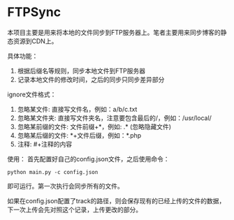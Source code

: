 # FTPSync

本项目主要是用来将本地的文件同步到FTP服务器上。笔者主要用来同步博客的静态资源到CDN上。

具体功能：
1. 根据后缀名等规则，同步本地文件到FTP服务器
2. 记录本地文件的修改时间，之后的同步只同步差异部分

ignore文件格式：

1. 忽略某文件: 直接写文件名，例如：a/b/c.txt
2. 忽略某文件夹: 直接写文件夹名，注意要包含最后的/，例如：/usr/local/
3. 忽略某前缀的文件: 文件前缀+\*，例如: .\* (忽略隐藏文件)
4. 忽略某后缀的文件: \*+文件后缀，例如：\*.php
5. 注释: #+注释的内容

使用：
首先配置好自己的config.json文件，之后使用命令：

```
python main.py -c config.json
```

即可运行。第一次执行会同步所有的文件。

如果在config.json配置了track的路径，则会保存现有的已经上传的文件的数据，下一次上传会先对照这个记录，上传更改的部分。

